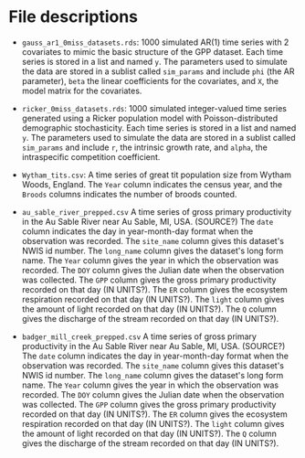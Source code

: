 # File descriptions

* `gauss_ar1_0miss_datasets.rds`: 1000 simulated AR(1) time series with 2 covariates to mimic the basic structure of the GPP dataset. Each time series is stored in a list and named `y`. The parameters used to simulate the data are stored in a sublist called `sim_params` and include `phi` (the AR parameter), `beta` the linear coefficients for the covariates, and `X`, the model matrix for the covariates. 

* `ricker_0miss_datasets.rds`: 1000 simulated integer-valued time series generated using a Ricker population model with Poisson-distributed demographic stochasticity. Each time series is stored in a list and named `y`. The parameters used to simulate the data are stored in a sublist called `sim_params` and include `r`, the intrinsic growth rate, and `alpha`, the intraspecific competition coefficient.

* `Wytham_tits.csv`: A time series of great tit population size from Wytham Woods, England. The `Year` column indicates the census year, and the `Broods` columns indicates the number of broods counted.

* `au_sable_river_prepped.csv` A time series of gross primary productivity in the Au Sable River near Au Sable, MI, USA. (SOURCE?) The `date` column indicates the day in year-month-day format  when the observation was recorded. The `site_name` column gives this dataset's NWIS id number. The `long_name` column gives the dataset's long form name. The `Year` column gives the year in which the observation was recorded. The `DOY` column gives the Julian date when the observation was collected. The `GPP` column gives the gross primary productivity recorded on that day (IN UNITS?). The `ER` column gives the ecosystem respiration recorded on that day (IN UNITS?). The `light` column gives the amount of light recorded on that day (IN UNITS?). The `Q` column gives the discharge of the stream recorded on that day (IN UNITS?).  

* `badger_mill_creek_prepped.csv` A time series of gross primary productivity in the Au Sable River near Au Sable, MI, USA. (SOURCE?) The `date` column indicates the day in year-month-day format  when the observation was recorded. The `site_name` column gives this dataset's NWIS id number. The `long_name` column gives the dataset's long form name. The `Year` column gives the year in which the observation was recorded. The `DOY` column gives the Julian date when the observation was collected. The `GPP` column gives the gross primary productivity recorded on that day (IN UNITS?). The `ER` column gives the ecosystem respiration recorded on that day (IN UNITS?). The `light` column gives the amount of light recorded on that day (IN UNITS?). The `Q` column gives the discharge of the stream recorded on that day (IN UNITS?).  
